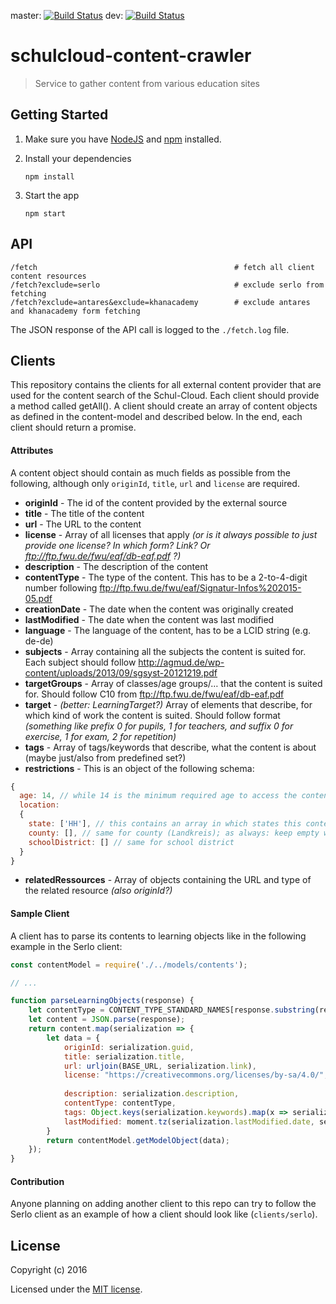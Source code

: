 master: [![Build Status](https://travis-ci.org/schul-cloud/schulcloud-content-crawler.svg?branch=master)](https://travis-ci.org/schulcloud/schulcloud-content-crawler)
dev: [![Build Status](https://travis-ci.org/schul-cloud/schulcloud-content-crawler.svg?branch=dev)](https://travis-ci.org/schulcloud/schulcloud-content-crawler)
# schulcloud-content-crawler
> Service to gather content from various education sites

## Getting Started

1. Make sure you have [NodeJS](https://nodejs.org/) and [npm](https://www.npmjs.com/) installed.
2. Install your dependencies

    ```
    npm install
    ```
3. Start the app

    ```
    npm start
    ```

## API

```
/fetch                                            # fetch all client content resources
/fetch?exclude=serlo                              # exclude serlo from fetching
/fetch?exclude=antares&exclude=khanacademy        # exclude antares and khanacademy form fetching
```

The JSON response of the API call is logged to the `./fetch.log` file.

## Clients

This repository contains the clients for all external content provider that are used for the content search of the Schul-Cloud. 
Each client should provide a method called getAll(). A client should create an array of content objects as defined in the content-model and described below. In the end, each client should return a promise.

#### Attributes
A content object should contain as much fields as possible from the following, although only `originId`, `title`, `url` and `license` are required.

* **originId** - The id of the content provided by the external source
* **title** - The title of the content
* **url** - The URL to the content
* **license** - Array of all licenses that apply *(or is it always possible to just provide one license? In which form? Link? Or ftp://ftp.fwu.de/fwu/eaf/db-eaf.pdf ?)*
* **description** - The description of the content
* **contentType** - The type of the content. This has to be a 2-to-4-digit number following ftp://ftp.fwu.de/fwu/eaf/Signatur-Infos%202015-05.pdf
* **creationDate** - The date when the content was originally created
* **lastModified** - The date when the content was last modified
* **language** - The language of the content, has to be a LCID string (e.g. de-de)
* **subjects** - Array containing all the subjects the content is suited for. Each subject should follow http://agmud.de/wp-content/uploads/2013/09/sgsyst-20121219.pdf 
* **targetGroups** - Array of classes/age groups/… that the content is suited for. Should follow C10 from ftp://ftp.fwu.de/fwu/eaf/db-eaf.pdf 
* **target** - *(better: LearningTarget?)* Array of elements that describe, for which kind of work the content is suited. Should follow format *(something like prefix 0 for pupils, 1 for teachers, and suffix 0 for exercise, 1 for exam, 2 for repetition)*
* **tags** - Array of tags/keywords that describe, what the content is about (maybe just/also from predefined set?)
* **restrictions** - This is an object of the following schema: 
```javascript
{
  age: 14, // while 14 is the minimum required age to access the content
  location:
  {
    state: ['HH'], // this contains an array in which states this content can be accessed
    county: [], // same for county (Landkreis); as always: keep empty when it does not apply
    schoolDistrict: [] // same for school district
  }
}
```

* **relatedRessources** - Array of objects containing the URL and type of the related resource *(also originId?)*

#### Sample Client
A client has to parse its contents to learning objects like in the following example in the Serlo client:
```javascript
const contentModel = require('./../models/contents');

// ...

function parseLearningObjects(response) {
    let contentType = CONTENT_TYPE_STANDARD_NAMES[response.substring(response.lastIndexOf('/')+1)];
    let content = JSON.parse(response);
    return content.map(serialization => {
        let data = {
            originId: serialization.guid,
            title: serialization.title,
            url: urljoin(BASE_URL, serialization.link),
            license: "https://creativecommons.org/licenses/by-sa/4.0/",
            
            description: serialization.description,            
            contentType: contentType,
            tags: Object.keys(serialization.keywords).map(x => serialization.keywords[x]),            
            lastModified: moment.tz(serialization.lastModified.date, serialization.lastModified.timezone).toDate(),
        }
        return contentModel.getModelObject(data);
    });
}
```

#### Contribution

Anyone planning on adding another client to this repo can try to follow the Serlo client as an example of how a client should look like (`clients/serlo`).

## License

Copyright (c) 2016

Licensed under the [MIT license](LICENSE).
